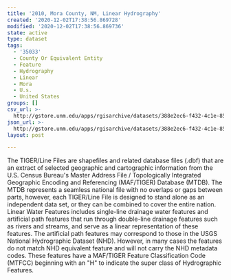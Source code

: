 ```yaml
---
title: '2010, Mora County, NM, Linear Hydrography'
created: '2020-12-02T17:38:56.869728'
modified: '2020-12-02T17:38:56.869736'
state: active
type: dataset
tags:
  - '35033'
  - County Or Equivalent Entity
  - Feature
  - Hydrography
  - Linear
  - Mora
  - U.s.
  - United States
groups: []
csv_url: >-
  http://gstore.unm.edu/apps/rgisarchive/datasets/388e2ec6-f432-4c1e-852e-b62b99ef4db9/tl_2010_35033_linearwater.derived.csv
json_url: >-
  http://gstore.unm.edu/apps/rgisarchive/datasets/388e2ec6-f432-4c1e-852e-b62b99ef4db9/tl_2010_35033_linearwater.derived.json
layout: post

---
```

The TIGER/Line Files are shapefiles and related database files (.dbf) that are an extract of selected geographic and cartographic information from the U.S. Census Bureau's Master Address File / Topologically Integrated Geographic Encoding and Referencing (MAF/TIGER) Database (MTDB).  The MTDB represents a seamless national file with no overlaps or gaps between parts, however, each TIGER/Line File is designed to stand alone as an independent data set, or they can be combined to cover the entire nation.  Linear Water Features includes single-line drainage water features and artificial path features that run through double-line drainage features such as rivers and streams, and serve as a linear representation of these features.  The artificial path features may correspond to those in the USGS National Hydrographic Dataset (NHD).  However, in many cases the features do not match NHD equivalent feature and will not carry the NHD metadata codes.  These features have a MAF/TIGER Feature Classification Code (MTFCC) beginning with an "H" to indicate the super class of Hydrographic Features.  

